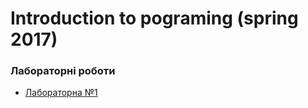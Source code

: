# [](#header-1) Introduction to pograming (spring 2017)

### Лабораторні роботи
* [Лабораторна №1](test/another.md)
